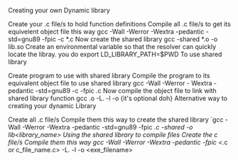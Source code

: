 Creating your own Dynamic library

Create your .c file/s to hold function definitions
Compile all .c file/s to get its equivelent object file this way gcc -Wall -Werror -Wextra -pedantic -std=gnu89 -fpic -c *.c
Now create the shared library gcc -shared *.o -o lib.so
Create an environmental variable so that the resolver can quickly locate the libray. you do export LD_LIBRARY_PATH=$PWD
To use shared library

Create program to use with shared library
Compile the program to its equivalent object file to use shared library gcc -Wall -Werror - Wextra -pedantic -std=gnu89 -c -fpic .c
Now compile the object file to link with shared library function gcc .o -L. -l -o {it's optional doh}
Alternative way to creating your dynamic Library

Create all .c file/s
Compile them this way to create the shared library `gcc -Wall -Werror -Wextra -pedantic -std=gnu89 -fpic *.c -shared -o lib<library_name>
Using the shared library to compile files
Create the c file/s
Compile them this way gcc -Wall -Werror -Wextra -pedantic -fpic <*.c or c_file_name.c> -L. -l -o <exe_filename>
